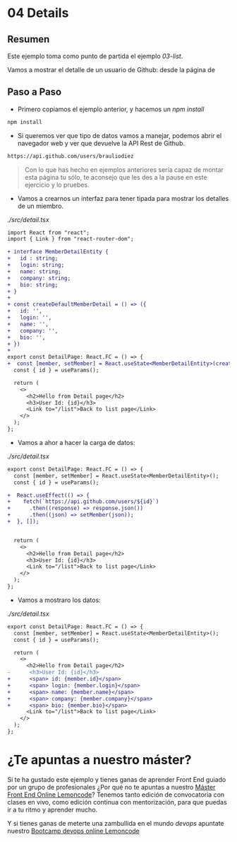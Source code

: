 # 04 Details

## Resumen

Este ejemplo toma como punto de partida el ejemplo _03-list_.

Vamos a mostrar el detalle de un usuario de Github: desde la página
de

## Paso a Paso

- Primero copiamos el ejemplo anterior, y hacemos un _npm install_

```bash
npm install
```

- Si queremos ver que tipo de datos vamos a manejar, podemos abrir el navegador web y ver que devuelve la API Rest de Github.

```bash
https://api.github.com/users/brauliodiez
```

> Con lo que has hecho en ejemplos anteriores sería capaz de montar
> esta página tu sólo, te aconsejo que les des a la pause en este
> ejercicio y lo pruebes.

- Vamos a crearnos un interfaz para tener tipada para mostrar
  los detalles de un miembro.

_./src/detail.tsx_

```diff
import React from "react";
import { Link } from "react-router-dom";

+ interface MemberDetailEntity {
+   id : string;
+   login: string;
+   name: string;
+   company: string;
+   bio: string;
+ }
+
+ const createDefaultMemberDetail = () => ({
+   id: '',
+   login: '',
+   name: '',
+   company: '',
+   bio: '',
+ })
+
export const DetailPage: React.FC = () => {
+  const [member, setMember] = React.useState<MemberDetailEntity>(createDefaultMemberDetail());
  const { id } = useParams();

  return (
    <>
      <h2>Hello from Detail page</h2>
      <h3>User Id: {id}</h3>
      <Link to="/list">Back to list page</Link>
    </>
  );
};
```

- Vamos a ahor a hacer la carga de datos:

_./src/detail.tsx_

```diff
export const DetailPage: React.FC = () => {
  const [member, setMember] = React.useState<MemberDetailEntity>();
  const { id } = useParams();

+  React.useEffect(() => {
+    fetch(`https://api.github.com/users/${id}`)
+      .then((response) => response.json())
+      .then((json) => setMember(json));
+  }, []);


  return (
    <>
      <h2>Hello from Detail page</h2>
      <h3>User Id: {id}</h3>
      <Link to="/list">Back to list page</Link>
    </>
  );
};
```

- Vamos a mostraro los datos:

_./src/detail.tsx_

```diff
export const DetailPage: React.FC = () => {
  const [member, setMember] = React.useState<MemberDetailEntity>();
  const { id } = useParams();

  return (
    <>
      <h2>Hello from Detail page</h2>
-      <h3>User Id: {id}</h3>
+      <span> id: {member.id}</span>
+      <span> login: {member.login}</span>
+      <span> name: {member.name}</span>
+      <span> company: {member.company}</span>
+      <span> bio: {member.bio}</span>
      <Link to="/list">Back to list page</Link>
    </>
  );
};
```

# ¿Te apuntas a nuestro máster?

Si te ha gustado este ejemplo y tienes ganas de aprender Front End
guiado por un grupo de profesionales ¿Por qué no te apuntas a
nuestro [Máster Front End Online Lemoncode](https://lemoncode.net/master-frontend#inicio-banner)? Tenemos tanto edición de convocatoria
con clases en vivo, como edición continua con mentorización, para
que puedas ir a tu ritmo y aprender mucho.

Y si tienes ganas de meterte una zambullida en el mundo _devops_
apuntate nuestro [Bootcamp devops online Lemoncode](https://lemoncode.net/bootcamp-devops#bootcamp-devops/inicio)

